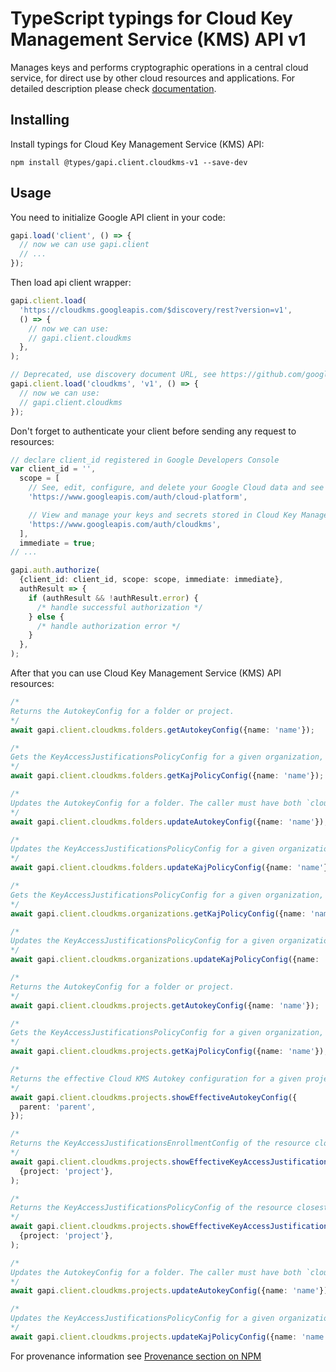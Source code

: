# TypeScript typings for Cloud Key Management Service (KMS) API v1

Manages keys and performs cryptographic operations in a central cloud service, for direct use by other cloud resources and applications.
For detailed description please check [documentation](https://cloud.google.com/kms/).

## Installing

Install typings for Cloud Key Management Service (KMS) API:

```
npm install @types/gapi.client.cloudkms-v1 --save-dev
```

## Usage

You need to initialize Google API client in your code:

```typescript
gapi.load('client', () => {
  // now we can use gapi.client
  // ...
});
```

Then load api client wrapper:

```typescript
gapi.client.load(
  'https://cloudkms.googleapis.com/$discovery/rest?version=v1',
  () => {
    // now we can use:
    // gapi.client.cloudkms
  },
);
```

```typescript
// Deprecated, use discovery document URL, see https://github.com/google/google-api-javascript-client/blob/master/docs/reference.md#----gapiclientloadname----version----callback--
gapi.client.load('cloudkms', 'v1', () => {
  // now we can use:
  // gapi.client.cloudkms
});
```

Don't forget to authenticate your client before sending any request to resources:

```typescript
// declare client_id registered in Google Developers Console
var client_id = '',
  scope = [
    // See, edit, configure, and delete your Google Cloud data and see the email address for your Google Account.
    'https://www.googleapis.com/auth/cloud-platform',

    // View and manage your keys and secrets stored in Cloud Key Management Service
    'https://www.googleapis.com/auth/cloudkms',
  ],
  immediate = true;
// ...

gapi.auth.authorize(
  {client_id: client_id, scope: scope, immediate: immediate},
  authResult => {
    if (authResult && !authResult.error) {
      /* handle successful authorization */
    } else {
      /* handle authorization error */
    }
  },
);
```

After that you can use Cloud Key Management Service (KMS) API resources: <!-- TODO: make this work for multiple namespaces -->

```typescript
/*
Returns the AutokeyConfig for a folder or project.
*/
await gapi.client.cloudkms.folders.getAutokeyConfig({name: 'name'});

/*
Gets the KeyAccessJustificationsPolicyConfig for a given organization, folder, or project.
*/
await gapi.client.cloudkms.folders.getKajPolicyConfig({name: 'name'});

/*
Updates the AutokeyConfig for a folder. The caller must have both `cloudkms.autokeyConfigs.update` permission on the parent folder and `cloudkms.cryptoKeys.setIamPolicy` permission on the provided key project. A KeyHandle creation in the folder's descendant projects will use this configuration to determine where to create the resulting CryptoKey.
*/
await gapi.client.cloudkms.folders.updateAutokeyConfig({name: 'name'});

/*
Updates the KeyAccessJustificationsPolicyConfig for a given organization, folder, or project.
*/
await gapi.client.cloudkms.folders.updateKajPolicyConfig({name: 'name'});

/*
Gets the KeyAccessJustificationsPolicyConfig for a given organization, folder, or project.
*/
await gapi.client.cloudkms.organizations.getKajPolicyConfig({name: 'name'});

/*
Updates the KeyAccessJustificationsPolicyConfig for a given organization, folder, or project.
*/
await gapi.client.cloudkms.organizations.updateKajPolicyConfig({name: 'name'});

/*
Returns the AutokeyConfig for a folder or project.
*/
await gapi.client.cloudkms.projects.getAutokeyConfig({name: 'name'});

/*
Gets the KeyAccessJustificationsPolicyConfig for a given organization, folder, or project.
*/
await gapi.client.cloudkms.projects.getKajPolicyConfig({name: 'name'});

/*
Returns the effective Cloud KMS Autokey configuration for a given project.
*/
await gapi.client.cloudkms.projects.showEffectiveAutokeyConfig({
  parent: 'parent',
});

/*
Returns the KeyAccessJustificationsEnrollmentConfig of the resource closest to the given project in hierarchy.
*/
await gapi.client.cloudkms.projects.showEffectiveKeyAccessJustificationsEnrollmentConfig(
  {project: 'project'},
);

/*
Returns the KeyAccessJustificationsPolicyConfig of the resource closest to the given project in hierarchy.
*/
await gapi.client.cloudkms.projects.showEffectiveKeyAccessJustificationsPolicyConfig(
  {project: 'project'},
);

/*
Updates the AutokeyConfig for a folder. The caller must have both `cloudkms.autokeyConfigs.update` permission on the parent folder and `cloudkms.cryptoKeys.setIamPolicy` permission on the provided key project. A KeyHandle creation in the folder's descendant projects will use this configuration to determine where to create the resulting CryptoKey.
*/
await gapi.client.cloudkms.projects.updateAutokeyConfig({name: 'name'});

/*
Updates the KeyAccessJustificationsPolicyConfig for a given organization, folder, or project.
*/
await gapi.client.cloudkms.projects.updateKajPolicyConfig({name: 'name'});
```

For provenance information see [Provenance section on NPM](https://www.npmjs.com/package/@maxim_mazurok/gapi.client.cloudkms-v1#Provenance:~:text=none-,Provenance,-Built%20and%20signed)
